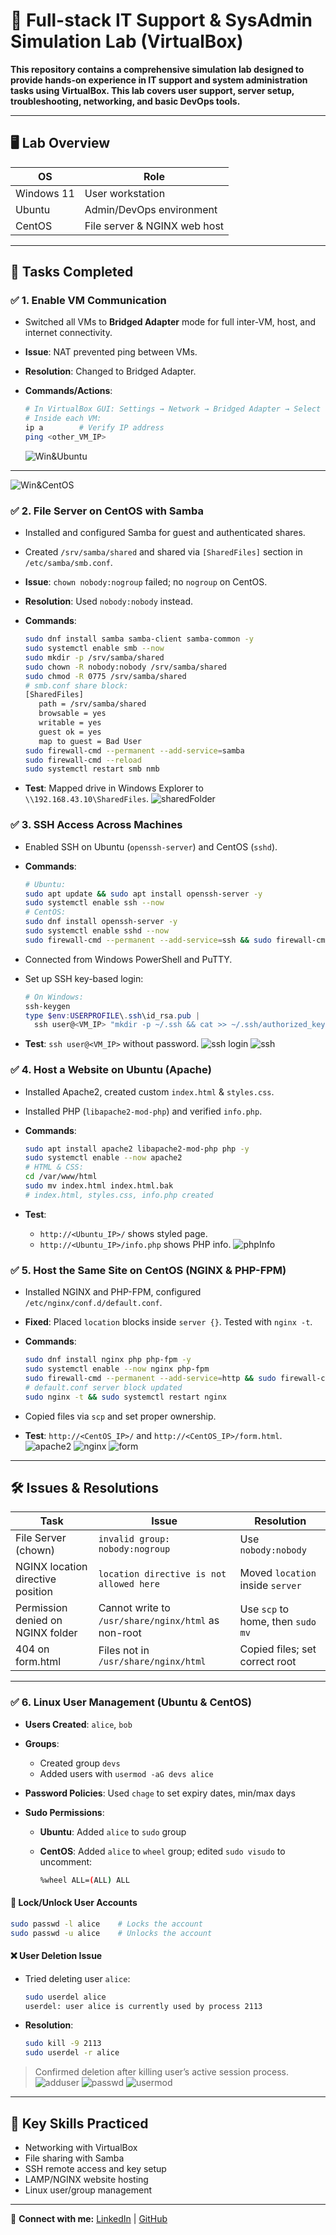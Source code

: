# 🧪 Full-stack IT Support & SysAdmin Simulation Lab (VirtualBox)

**This repository contains a comprehensive simulation lab designed to provide hands-on experience in IT support and system administration tasks using VirtualBox. This lab covers user support, server setup, troubleshooting, networking, and basic DevOps tools.**

---

## 🖥️ Lab Overview

| OS         | Role                         |
| ---------- | ---------------------------- |
| Windows 11 | User workstation             |
| Ubuntu     | Admin/DevOps environment     |
| CentOS     | File server & NGINX web host |

---

## 🔧 Tasks Completed

### ✅ 1. Enable VM Communication

- Switched all VMs to **Bridged Adapter** mode for full inter-VM, host, and internet connectivity.
- **Issue**: NAT prevented ping between VMs.
- **Resolution**: Changed to Bridged Adapter.
- **Commands/Actions**:

  ```bash
  # In VirtualBox GUI: Settings → Network → Bridged Adapter → Select host interface
  # Inside each VM:
  ip a        # Verify IP address
  ping <other_VM_IP>
  ```

  ![Win&Ubuntu](img/Screenshot%20from%202025-06-30%2006-31-03.png)

---

![Win&CentOS](img/Screenshot%20from%202025-06-30%2006-36-10.png)

### ✅ 2. File Server on CentOS with Samba

- Installed and configured Samba for guest and authenticated shares.
- Created `/srv/samba/shared` and shared via `[SharedFiles]` section in `/etc/samba/smb.conf`.
- **Issue**: `chown nobody:nogroup` failed; no `nogroup` on CentOS.
- **Resolution**: Used `nobody:nobody` instead.
- **Commands**:

  ```bash
  sudo dnf install samba samba-client samba-common -y
  sudo systemctl enable smb --now
  sudo mkdir -p /srv/samba/shared
  sudo chown -R nobody:nobody /srv/samba/shared
  sudo chmod -R 0775 /srv/samba/shared
  # smb.conf share block:
  [SharedFiles]
     path = /srv/samba/shared
     browsable = yes
     writable = yes
     guest ok = yes
     map to guest = Bad User
  sudo firewall-cmd --permanent --add-service=samba
  sudo firewall-cmd --reload
  sudo systemctl restart smb nmb
  ```

- **Test**: Mapped drive in Windows Explorer to `\\192.168.43.10\SharedFiles`.
  ![sharedFolder](img/Screenshot%20from%202025-06-28%2008-36-22.png)

### ✅ 3. SSH Access Across Machines

- Enabled SSH on Ubuntu (`openssh-server`) and CentOS (`sshd`).
- **Commands**:

  ```bash
  # Ubuntu:
  sudo apt update && sudo apt install openssh-server -y
  sudo systemctl enable ssh --now
  # CentOS:
  sudo dnf install openssh-server -y
  sudo systemctl enable sshd --now
  sudo firewall-cmd --permanent --add-service=ssh && sudo firewall-cmd --reload
  ```

- Connected from Windows PowerShell and PuTTY.
- Set up SSH key-based login:

  ```powershell
  # On Windows:
  ssh-keygen
  type $env:USERPROFILE\.ssh\id_rsa.pub |
    ssh user@<VM_IP> "mkdir -p ~/.ssh && cat >> ~/.ssh/authorized_keys"
  ```

- **Test**: `ssh user@<VM_IP>` without password.
  ![ssh login](img/Screenshot%20from%202025-06-28%2009-50-07.png) ![ssh](img/Screenshot%20from%202025-06-28%2010-17-38.png)

### ✅ 4. Host a Website on Ubuntu (Apache)

- Installed Apache2, created custom `index.html` & `styles.css`.
- Installed PHP (`libapache2-mod-php`) and verified `info.php`.
- **Commands**:

  ```bash
  sudo apt install apache2 libapache2-mod-php php -y
  sudo systemctl enable --now apache2
  # HTML & CSS:
  cd /var/www/html
  sudo mv index.html index.html.bak
  # index.html, styles.css, info.php created
  ```

- **Test**:

  - `http://<Ubuntu_IP>/` shows styled page.
  - `http://<Ubuntu_IP>/info.php` shows PHP info.
  ![phpInfo](img/Screenshot%20from%202025-06-28%2010-59-35.png)
  <!-- Screenshot: Styled page and PHP info page -->

### ✅ 5. Host the Same Site on CentOS (NGINX & PHP-FPM)

- Installed NGINX and PHP-FPM, configured `/etc/nginx/conf.d/default.conf`.
- **Fixed**: Placed `location` blocks inside `server {}`. Tested with `nginx -t`.
- **Commands**:

  ```bash
  sudo dnf install nginx php php-fpm -y
  sudo systemctl enable --now nginx php-fpm
  sudo firewall-cmd --permanent --add-service=http && sudo firewall-cmd --reload
  # default.conf server block updated
  sudo nginx -t && sudo systemctl restart nginx
  ```

- Copied files via `scp` and set proper ownership.
- **Test**: `http://<CentOS_IP>/` and `http://<CentOS_IP>/form.html`.
  ![apache2](img/Screenshot%20from%202025-06-28%2010-37-12.png)
  ![nginx](img/Screenshot%20from%202025-06-28%2013-19-26.png)
  ![form](img/Screenshot%20from%202025-06-28%2013-19-50.png)

---

## 🛠️ Issues & Resolutions

| Task                              | Issue                                               | Resolution                        |
| --------------------------------- | --------------------------------------------------- | --------------------------------- |
| File Server (chown)               | `invalid group: nobody:nogroup`                     | Use `nobody:nobody`               |
| NGINX location directive position | `location directive is not allowed here`            | Moved `location` inside `server`  |
| Permission denied on NGINX folder | Cannot write to `/usr/share/nginx/html` as non-root | Use `scp` to home, then `sudo mv` |
| 404 on form.html                  | Files not in `/usr/share/nginx/html`                | Copied files; set correct root    |

---

### ✅ 6. Linux User Management (Ubuntu & CentOS)

- **Users Created**: `alice`, `bob`
- **Groups**:

  - Created group `devs`
  - Added users with `usermod -aG devs alice`

- **Password Policies**: Used `chage` to set expiry dates, min/max days
- **Sudo Permissions**:

  - **Ubuntu**: Added `alice` to `sudo` group
  - **CentOS**: Added `alice` to `wheel` group; edited `sudo visudo` to uncomment:

    ```bash
    %wheel ALL=(ALL) ALL
    ```

#### 🔐 Lock/Unlock User Accounts

```bash
sudo passwd -l alice    # Locks the account
sudo passwd -u alice    # Unlocks the account
```

#### ❌ User Deletion Issue

- Tried deleting user `alice`:

  ```bash
  sudo userdel alice
  userdel: user alice is currently used by process 2113
  ```

- **Resolution**:

  ```bash
  sudo kill -9 2113
  sudo userdel -r alice
  ```

> Confirmed deletion after killing user’s active session process.
> ![adduser](img/Screenshot%20from%202025-06-29%2017-40-52.png) ![passwd](img/Screenshot%20from%202025-06-29%2018-44-57.png) ![usermod](img/Screenshot%20from%202025-06-29%2019-48-50.png)

---

## 🧠 Key Skills Practiced

- Networking with VirtualBox
- File sharing with Samba
- SSH remote access and key setup
- LAMP/NGINX website hosting
- Linux user/group management

---

🔗 **Connect with me:** [LinkedIn](#) | [GitHub](#)
